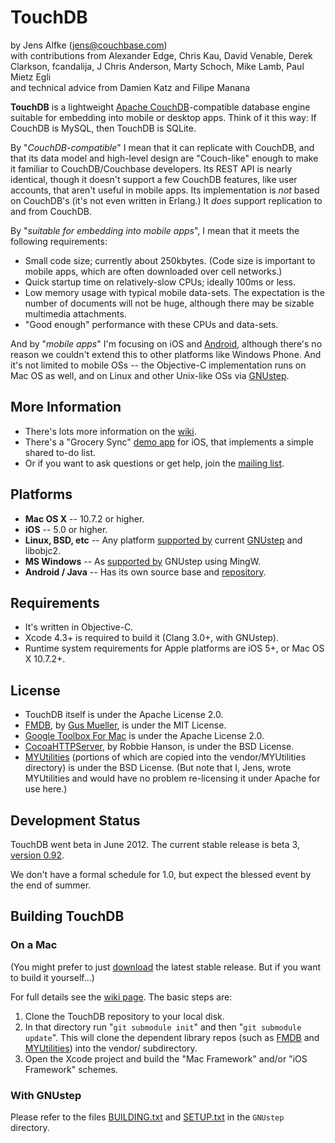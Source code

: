 # TouchDB #

by Jens Alfke (jens@couchbase.com)  
with contributions from Alexander Edge, Chris Kau, David Venable, Derek Clarkson, fcandalija, J Chris Anderson, Marty Schoch, Mike Lamb, Paul Mietz Egli  
and technical advice from Damien Katz and Filipe Manana

**TouchDB** is a lightweight [Apache CouchDB][1]-compatible database engine suitable for embedding into mobile or desktop apps. Think of it this way: If CouchDB is MySQL, then TouchDB is SQLite.

By "_CouchDB-compatible_" I mean that it can replicate with CouchDB, and that its data model and high-level design are "Couch-like" enough to make it familiar to CouchDB/Couchbase developers. Its REST API is nearly identical, though it doesn't support a few CouchDB features, like user accounts, that aren't useful in mobile apps. Its implementation is _not_ based on CouchDB's (it's not even written in Erlang.) It _does_ support replication to and from CouchDB.

By "_suitable for embedding into mobile apps_", I mean that it meets the following requirements:

 * Small code size; currently about 250kbytes. (Code size is important to mobile apps, which are often downloaded over cell networks.)
 * Quick startup time on relatively-slow CPUs; ideally 100ms or less.
 * Low memory usage with typical mobile data-sets. The expectation is the number of documents will not be huge, although there may be sizable multimedia attachments.
 * "Good enough" performance with these CPUs and data-sets.

And by "_mobile apps_" I'm focusing on iOS and [Android][11], although there's no reason we couldn't extend this to other platforms like Windows Phone. And it's not limited to mobile OSs -- the Objective-C implementation runs on Mac OS as well, and on Linux and other Unix-like OSs via [GNUstep][12].

## More Information

* There's lots more information on the [wiki][2].
* There's a "Grocery Sync" [demo app][18] for iOS, that implements a simple shared to-do list.
* Or if you want to ask questions or get help, join the [mailing list][17].

## Platforms ##

 * **Mac OS X** -- 10.7.2 or higher.
 * **iOS** -- 5.0 or higher.
 * **Linux, BSD, etc** -- Any platform [supported by][13] current [GNUstep][12] and libobjc2.
 * **MS Windows** -- As [supported by][13] GNUstep using MingW.
 * **Android / Java** -- Has its own source base and [repository][11].

## Requirements ##

 * It's written in Objective-C.
 * Xcode 4.3+ is required to build it (Clang 3.0+, with GNUstep).
 * Runtime system requirements for Apple platforms are iOS 5+, or Mac OS X 10.7.2+.

## License ##

 * TouchDB itself is under the Apache License 2.0.
 * [FMDB][5], by [Gus Mueller][8], is under the MIT License.
 * [Google Toolbox For Mac][10] is under the Apache License 2.0.
 * [CocoaHTTPServer][9], by Robbie Hanson, is under the BSD License.
 * [MYUtilities][6] (portions of which are copied into the vendor/MYUtilities directory) is under the BSD License. (But note that I, Jens, wrote MYUtilities and would have no problem re-licensing it under Apache for use here.)

## Development Status ##

TouchDB went beta in June 2012. The current stable release is beta 3, [version 0.92][16].

We don't have a formal schedule for 1.0, but expect the blessed event by the end of summer.

## Building TouchDB ##

### On a Mac ###

(You might prefer to just [download][16] the latest stable release. But if you want to build it yourself...)

For full details see the [wiki page][7]. The basic steps are:

 1. Clone the TouchDB repository to your local disk.
 2. In that directory run "`git submodule init`" and then "`git submodule update`". This will clone the dependent library repos (such as [FMDB][5] and [MYUtilities][6]) into the vendor/ subdirectory.
 3. Open the Xcode project and build the "Mac Framework" and/or "iOS Framework" schemes.

### With GNUstep ###

Please refer to the files [BUILDING.txt][14] and [SETUP.txt][15] in the `GNUstep` directory.

[1]: http://couchdb.apache.org
[2]: https://github.com/couchbaselabs/TouchDB-iOS/wiki
[3]: http://couchbase.com
[4]: https://github.com/couchbaselabs/CouchCocoa
[5]: https://github.com/couchbaselabs/fmdb
[6]: https://bitbucket.org/snej/myutilities/overview
[7]: https://github.com/couchbaselabs/TouchDB-iOS/wiki/Building-TouchDB
[8]: https://github.com/ccgus/
[9]: https://github.com/robbiehanson/CocoaHTTPServer
[10]: http://code.google.com/p/google-toolbox-for-mac/
[11]: https://github.com/couchbaselabs/TouchDB-Android
[12]: http://www.gnustep.org/
[13]: http://wiki.gnustep.org/index.php/Platform_compatibility
[14]: https://github.com/couchbaselabs/TouchDB-iOS/blob/master/GNUstep/BUILDING.txt
[15]: https://github.com/couchbaselabs/TouchDB-iOS/blob/master/GNUstep/SETUP.txt
[16]: https://github.com/couchbaselabs/TouchDB-iOS/downloads
[17]: https://groups.google.com/forum/?fromgroups#!forum/mobile-couchbase
[18]: https://github.com/couchbaselabs/iOS-Couchbase-Demo
